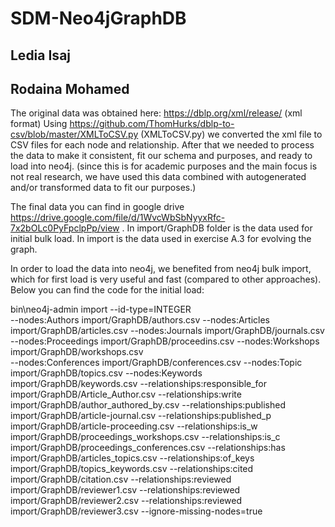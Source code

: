 # SDM-Neo4jGraphDB

## Ledia Isaj
## Rodaina Mohamed

The original data was obtained here: https://dblp.org/xml/release/ (xml format)
Using https://github.com/ThomHurks/dblp-to-csv/blob/master/XMLToCSV.py (XMLToCSV.py) we converted the xml file to CSV files for each node and relationship.
After that we needed to process the data to make it consistent, fit our schema and purposes, and ready to load into neo4j. (since this is for academic purposes and the main focus is not real research, 
we have used this data combined with autogenerated and/or transformed data to fit our purposes.)

The final data you can find in google drive https://drive.google.com/file/d/1WvcWbSbNyyxRfc-7x2bOLc0PyFpclpPp/view .
In import/GraphDB folder is the data used for initial bulk load.
In import is the data used in exercise A.3 for evolving the graph.


In order to load the data into neo4j, we benefited from neo4j bulk import, which for first load is very useful and fast (compared to other approaches).
Below you can find the code for the initial load:

bin\neo4j-admin import --id-type=INTEGER  
--nodes:Authors import/GraphDB/authors.csv 
--nodes:Articles import/GraphDB/articles.csv 
--nodes:Journals import/GraphDB/journals.csv 
--nodes:Proceedings import/GraphDB/proceedins.csv 
--nodes:Workshops import/GraphDB/workshops.csv  
--nodes:Conferences import/GraphDB/conferences.csv 
--nodes:Topic import/GraphDB/topics.csv 
--nodes:Keywords import/GraphDB/keywords.csv 
--relationships:responsible_for import/GraphDB/Article_Author.csv 
--relationships:write import/GraphDB/author_authored_by.csv 
--relationships:published import/GraphDB/article-journal.csv 
--relationships:published_p import/GraphDB/article-proceeding.csv 
--relationships:is_w import/GraphDB/proceedings_workshops.csv 
--relationships:is_c import/GraphDB/proceedings_conferences.csv 
--relationships:has import/GraphDB/articles_topics.csv 
--relationships:of_keys import/GraphDB/topics_keywords.csv 
--relationships:cited import/GraphDB/citation.csv 
--relationships:reviewed import/GraphDB/reviewer1.csv
--relationships:reviewed import/GraphDB/reviewer2.csv 
--relationships:reviewed import/GraphDB/reviewer3.csv 
--ignore-missing-nodes=true
